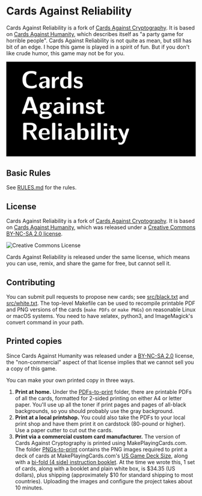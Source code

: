 Cards Against Reliability
==========================

Cards Against Reliability is a fork of [Cards Against Cryptography](https://github.com/CardsAgainstCryptography/CAC). It is based on [Cards Against Humanity](https://cardsagainsthumanity.com/), which describes itself as "a party game for horrible people". Cards Against Reliability is not quite as mean, but still has bit of an edge. I hope this game is played in a spirit of fun. But if you don't like crude humor, this game may not be for you.

![Cards Against Reliability Logo](logo.jpg "Cards Against Reliability Logo")

Basic Rules
-----------

See [RULES.md](RULES.md) for the rules.

License
-------
Cards Against Reliability is a fork of [Cards Against Cryptography](https://github.com/CardsAgainstCryptography/CAC). It is based on [Cards Against Humanity](https://cardsagainsthumanity.com/), which was released under a [Creative Commons BY-NC-SA 2.0 license](https://creativecommons.org/licenses/by-nc-sa/2.0/).

<img alt="Creative Commons License" style="border-width:0" src="https://i.creativecommons.org/l/by-nc-sa/2.0/88x31.png" />

Cards Against Reliability is released under the same license, which means you can use, remix, and share the game for free, but cannot sell it.

Contributing
------------

You can submit pull requests to propose new cards; see [src/black.txt](src/black.txt) and [src/white.txt](src/white.txt).  The top-level Makefile can be used to recompile printable PDF and PNG versions of the cards (`make PDFs` or `make PNGs`) on reasonable Linux or macOS systems. You need to have xelatex, python3, and ImageMagick's convert command in your path.

Printed copies
--------------

Since Cards Against Humanity was released under a [BY-NC-SA 2.0](https://creativecommons.org/licenses/by-nc-sa/2.0/) license, the "non-commercial" aspect of that license implies that we cannot sell you a copy of this game.

You can make your own printed copy in three ways.

1. **Print at home.**  Under the [PDFs-to-print](https://github.com/dastergon/CardsAgainstReliability/tree/master/PDFs-to-print) folder, there are printable PDFs of all the cards, formatted for 2-sided printing on either A4 or letter paper.  You'll use up all the toner if print pages and pages of all-black backgrounds, so you should probably use the gray background.
2. **Print at a local printshop.** You could also take the PDFs to your local print shop and have them print it on cardstock (80-pound or higher).  Use a paper cutter to cut out the cards.
3. **Print via a commercial custom card manufacturer.** The version of Cards Against Cryptography is printed using MakePlayingCards.com.  The folder [PNGs-to-print](https://github.com/dastergon/CardsAgainstReliability/tree/master/PNGs-to-print) contains the PNG images required to print a deck of cards at MakePlayingCards.com's [US Game Deck Size](https://www.makeplayingcards.com/design/custom-us-game-deck-size-cards.html), along with a [bi-fold (4 side) instruction booklet](https://www.makeplayingcards.com/pops/booklet-guide.html).  At the time we wrote this, 1 set of cards, along with a booklet and plain white box, is $34.35 (US dollars), plus shipping (approximately $10 for standard shipping to most countries).  Uploading the images and configure the project takes about 10 minutes.
